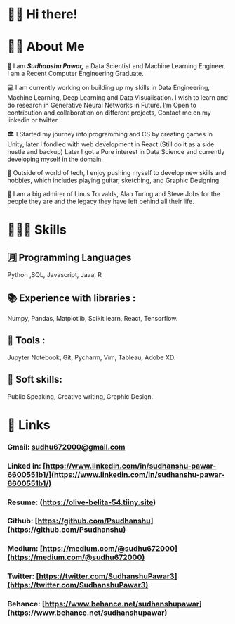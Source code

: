 # 🤙🏼 Hi there!

# 🧔🏻 About Me

📁 I am ***Sudhanshu Pawar,*** a Data Scientist and Machine Learning Engineer. I am a Recent Computer Engineering Graduate.

💻 I am currently working on building up my skills in Data Engineering, Machine Learning, Deep Learning and Data Visualisation. I wish to learn and do research in Generative Neural Networks in Future. I’m Open to contribution and collaboration on different projects, Contact me on my linkedin or twitter.

🏛️ I Started my journey into programming and CS by creating games in Unity, later I fondled with web development in React (Still do it as a side hustle and backup) Later I got a Pure interest in Data Science and currently developing myself in the domain.  

🎢 Outside of world of tech, I enjoy pushing myself to  develop new skills and hobbies, which includes playing guitar, sketching, and Graphic Designing.

📕 I am a big admirer of Linus Torvalds, Alan Turing and Steve Jobs for the people they are and the legacy they have left behind all their life.

# 🦸🏻‍♂️ Skills

## 🈷️  Programming Languages

Python ,SQL, Javascript, Java, R

## 📚  Experience with libraries :

Numpy, Pandas, Matplotlib, Scikit learn, React, Tensorflow.

## 🔬  Tools :

Jupyter Notebook, Git, Pycharm, Vim, Tableau, Adobe XD.

## 🎵  Soft skills:

Public Speaking, Creative writing, Graphic Design.

# 🔗 Links

### Gmail: sudhu672000@gmail.com

### Linked in: [https://www.linkedin.com/in/sudhanshu-pawar-6600551b1/](https://www.linkedin.com/in/sudhanshu-pawar-6600551b1/)

### Resume: (https://olive-belita-54.tiiny.site)

### Github: [https://github.com/Psudhanshu](https://github.com/Psudhanshu)

### Medium: [https://medium.com/@sudhu672000](https://medium.com/@sudhu672000)

### Twitter: [https://twitter.com/SudhanshuPawar3](https://twitter.com/SudhanshuPawar3)

### Behance: [https://www.behance.net/sudhanshupawar](https://www.behance.net/sudhanshupawar)
